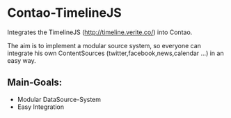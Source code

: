 Contao-TimelineJS
=================

Integrates the TimelineJS (http://timeline.verite.co/) into Contao.

The aim is to implement a modular source system, so everyone can integrate his own ContentSources (twitter,facebook,news,calendar ...) in an easy way. 

## Main-Goals:
- Modular DataSource-System
- Easy Integration

